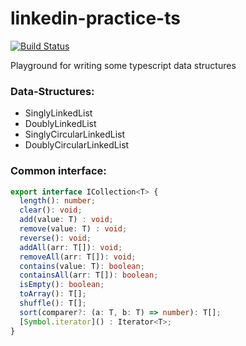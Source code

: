 # linkedin-practice-ts

[![Build Status](https://travis-ci.com/amir734jj/linkedlist-practice-ts.svg?branch=master)](https://travis-ci.com/amir734jj/linkedlist-practice-ts)

Playground for writing some typescript data structures

### Data-Structures:
- SinglyLinkedList
- DoublyLinkedList
- SinglyCircularLinkedList
- DoublyCircularLinkedList

### Common interface:
```typescript
export interface ICollection<T> {
  length(): number;
  clear(): void;
  add(value: T) : void;
  remove(value: T) : void;
  reverse(): void;
  addAll(arr: T[]): void;
  removeAll(arr: T[]): void;
  contains(value: T): boolean;
  containsAll(arr: T[]): boolean;
  isEmpty(): boolean;
  toArray(): T[];
  shuffle(): T[];
  sort(comparer?: (a: T, b: T) => number): T[];
  [Symbol.iterator]() : Iterator<T>;
}


```
